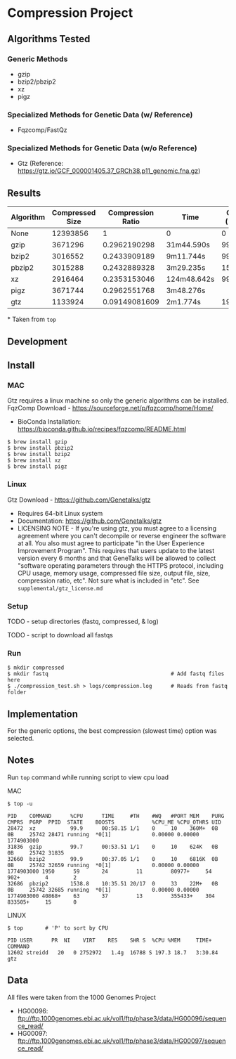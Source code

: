# Compression Project

## Algorithms Tested
### Generic Methods
* gzip
* bzip2/pbzip2
* xz
* pigz

### Specialized Methods for Genetic Data (w/ Reference)
* Fqzcomp/FastQz

### Specialized Methods for Genetic Data (w/o Reference)
* Gtz (Reference: https://gtz.io/GCF_000001405.37_GRCh38.p11_genomic.fna.gz)

## Results
| Algorithm  | Compressed Size | Compression Ratio  | Time        | CPU (%)* | MEM*    |
| ---------- | --------------- | ------------------ | ----------- | -------- | ------- |
| None       | 12393856        | 1                  | 0           | 0        | 0       | 
| gzip       | 3671296         | 0.2962190298       | 31m44.590s  | 99.7     | 624K    |
| bzip2      | 3016552         | 0.2433909189       | 9m11.744s   | 99.9     | 6816K   |
| pbzip2     | 3015288         | 0.2432889328       | 3m29.235s   | 1538.8   | 22M+    |
| xz         | 2916464         | 0.2353153046       | 124m48.642s | 99.9     | 360M+   |
| pigz       | 3671744         | 0.2962551768       | 3m48.276s   |          |         |
| gtz        | 1133924         | 0.09149081609      | 2m1.774s    | 197.3    | 1.49G+  |

\* Taken from ```top```
## Development
## Install 
### MAC
Gtz requires a linux machine so only the generic algorithms can be installed.
FqzComp Download - https://sourceforge.net/p/fqzcomp/home/Home/
* BioConda Installation: https://bioconda.github.io/recipes/fqzcomp/README.html
```
$ brew install gzip
$ brew install pbzip2
$ brew install bzip2
$ brew install xz
$ brew install pigz
```

### Linux

Gtz Download - https://github.com/Genetalks/gtz
* Requires 64-bit Linux system
* Documentation: https://github.com/Genetalks/gtz
* LICENSING NOTE - If you're using gtz, you must agree to a licensing agreement where you can't decompile or reverse engineer the software at all. You also must agree to participate "in the User Experience Improvement Program". This requires that users
update to the latest version every 6 months and that GeneTalks will be allowed to collect "software operating parameters through the HTTPS protocol, including CPU usage, memory usage, compressed file size, output file, size, compression ratio, etc". Not sure what is included in "etc". See ```supplemental/gtz_license.md```
### Setup
TODO - setup directories (fastq, compressed, & log)

TODO - script to download all fastqs 

### Run
```
$ mkdir compressed
$ mkdir fastq                                       # Add fastq files here
$ ./compression_test.sh > logs/compression.log      # Reads from fastq folder
```

## Implementation
For the generic options, the best compression (slowest time) option was selected. 

## Notes
Run ```top``` command while running script to view cpu load

MAC
```
$ top -u

PID    COMMAND      %CPU      TIME     #TH    #WQ   #PORT MEM    PURG   CMPRS  PGRP  PPID  STATE    BOOSTS            %CPU_ME %CPU_OTHRS UID
28472  xz           99.9      00:58.15 1/1    0     10    360M+  0B     0B     25742 28471 running  *0[1]             0.00000 0.00000    1774903000
31836  gzip         99.7      00:53.51 1/1    0     10    624K   0B     0B     25742 31835
32660  bzip2        99.9      00:37.05 1/1    0     10    6816K  0B     0B     25742 32659 running  *0[1]             0.00000 0.00000    1774903000 1950      59       24         11         80977+     54         902+        4        2
32686  pbzip2       1538.8    10:35.51 20/17  0     33    22M+   0B     0B     25742 32685 running  *0[1]             0.00000 0.00000    1774903000 40868+    63       37         13         355433+    304        833505+     15       0
```

LINUX
```
$ top       # 'P' to sort by CPU

PID USER      PR  NI    VIRT    RES    SHR S  %CPU %MEM     TIME+ COMMAND
12602 streidd   20   0 2752972   1.4g  16788 S 197.3 18.7   3:30.84 gtz
```

## Data
All files were taken from the 1000 Genomes Project
* HG00096: ftp://ftp.1000genomes.ebi.ac.uk/vol1/ftp/phase3/data/HG00096/sequence_read/
* HG00097: ftp://ftp.1000genomes.ebi.ac.uk/vol1/ftp/phase3/data/HG00097/sequence_read/



